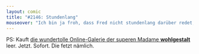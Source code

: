 ```yaml
---
layout: comic
title: "#2146: Stundenlang"
mouseover: "Ich bin ja froh, dass Fred nicht stundenlang darüber redet, dass er stundenlang darüber redet, dass er stundenlang darüber redet, dass er..."
---
```


PS:
Kauft <a href="http://www.mygall.net/wohlgestalt" title="wohlgestalts Galerie ">die wundertolle Online-Galerie der superen Madame <strong>wohlgestalt</strong></a> leer. Jetzt. Sofort. 
Die fetzt nämlich.
